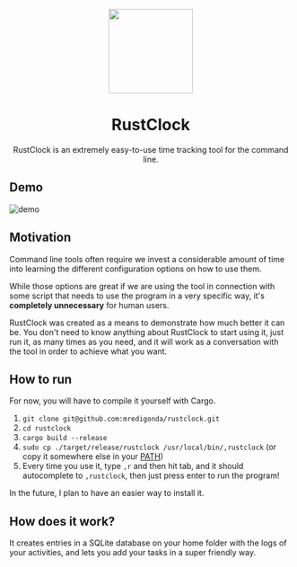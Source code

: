 <p align="center">
  <img width="150" height="150" src="https://user-images.githubusercontent.com/25920622/198073378-9a9800d0-8fd4-4b4c-afea-cfd426164806.png">
  <h1 align="center">RustClock</h1>
  <p align="center">
  RustClock is an extremely easy-to-use time tracking tool for the command line.
  </p>
</p>

## Demo

![demo](https://user-images.githubusercontent.com/25920622/198069008-0d5ec99a-9c7b-4312-aba8-2243dad57185.gif)

## Motivation

Command line tools often require we invest a considerable amount of time into learning the different configuration options on how to use them.

While those options are great if we are using the tool in connection with some script that needs to use the program in a very specific way, it's **completely unnecessary** for human users.

RustClock was created as a means to demonstrate how much better it can be. You don't need to know anything about RustClock to start using it, just run it, as many times as you need, and it will work as a conversation with the tool in order to achieve what you want.

## How to run

For now, you will have to compile it yourself with Cargo.

1. `git clone git@github.com:mredigonda/rustclock.git`
2. `cd rustclock`
3. `cargo build --release`
4. `sudo cp ./target/release/rustclock /usr/local/bin/,rustclock` (or copy it somewhere else in your [PATH](http://www.linfo.org/path_env_var.html#:~:text=PATH%20is%20an%20environmental%20variable,commands%20issued%20by%20a%20user.))
5. Every time you use it, type `,r` and then hit tab, and it should autocomplete to `,rustclock`, then just press enter to run the program!

In the future, I plan to have an easier way to install it.

## How does it work?

It creates entries in a SQLite database on your home folder with the logs of your activities, and lets you add your tasks in a super friendly way.
